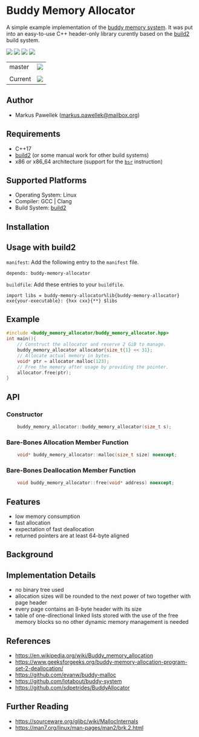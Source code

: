 # Buddy Memory Allocator

A simple example implementation of the [buddy memory system](https://en.wikipedia.org/wiki/Buddy_memory_allocation).
It was put into an easy-to-use C++ header-only library curently based on the [build2](https://build2.org/) build system.

![](https://img.shields.io/github/languages/top/lyrahgames/buddy-memory-allocator.svg?style=for-the-badge)
![](https://img.shields.io/github/languages/code-size/lyrahgames/buddy-memory-allocator.svg?style=for-the-badge)
![](https://img.shields.io/github/repo-size/lyrahgames/buddy-memory-allocator.svg?style=for-the-badge)
![](https://img.shields.io/github/license/lyrahgames/buddy-memory-allocator.svg?style=for-the-badge&color=blue)

<b>
<table>
    <tr>
        <td>
            master
        </td>
        <td>
            <a href="https://github.com/lyrahgames/buddy-memory-allocator">
                <img src="https://img.shields.io/github/last-commit/lyrahgames/buddy-memory-allocator/master.svg?logo=github&logoColor=white">
            </a>
        </td>    
        <!-- <td>
            <a href="https://circleci.com/gh/lyrahgames/buddy-memory-allocator/tree/master"><img src="https://circleci.com/gh/lyrahgames/buddy-memory-allocator/tree/master.svg?style=svg"></a>
        </td>
        <td>
            <a href="https://codecov.io/gh/lyrahgames/buddy-memory-allocator">
              <img src="https://codecov.io/gh/lyrahgames/buddy-memory-allocator/branch/master/graph/badge.svg" />
            </a>
        </td> -->
    </tr>
    <!-- <tr>
        <td>
            develop
        </td>
        <td>
            <a href="https://github.com/lyrahgames/buddy-memory-allocator/tree/develop">
                <img src="https://img.shields.io/github/last-commit/lyrahgames/buddy-memory-allocator/develop.svg?logo=github&logoColor=white">
            </a>
        </td>    
        <td>
            <a href="https://circleci.com/gh/lyrahgames/buddy-memory-allocator/tree/develop"><img src="https://circleci.com/gh/lyrahgames/buddy-memory-allocator/tree/develop.svg?style=svg"></a>
        </td>
        <td>
            <a href="https://codecov.io/gh/lyrahgames/buddy-memory-allocator">
              <img src="https://codecov.io/gh/lyrahgames/buddy-memory-allocator/branch/develop/graph/badge.svg" />
            </a>
        </td>
    </tr> -->
    <tr>
        <td>
        </td>
    </tr>
    <tr>
        <td>
            Current
        </td>
        <td>
            <a href="https://github.com/lyrahgames/buddy-memory-allocator">
                <img src="https://img.shields.io/github/commit-activity/y/lyrahgames/buddy-memory-allocator.svg?logo=github&logoColor=white">
            </a>
        </td>
        <!-- <td>
            <img src="https://img.shields.io/github/release/lyrahgames/buddy-memory-allocator.svg?logo=github&logoColor=white">
        </td>
        <td>
            <img src="https://img.shields.io/github/release-pre/lyrahgames/buddy-memory-allocator.svg?label=pre-release&logo=github&logoColor=white">
        </td> -->
        <!-- <td>
            <img src="https://img.shields.io/github/tag/lyrahgames/buddy-memory-allocator.svg?logo=github&logoColor=white">
        </td>
        <td>
            <img src="https://img.shields.io/github/tag-date/lyrahgames/buddy-memory-allocator.svg?label=latest%20tag&logo=github&logoColor=white">
        </td> -->
    </tr>
</table>
</b>

## Author
- Markus Pawellek (markus.pawellek@mailbox.org)

## Requirements

- C++17
- [build2](https://build2.org/) (or some manual work for other build systems)
- x86 or x86_64 architecture (support for the [`bsr`](https://c9x.me/x86/html/file_module_x86_id_20.html) instruction)

## Supported Platforms

- Operating System: Linux
- Compiler: GCC | Clang
- Build System: [build2](https://build2.org/)

## Installation

## Usage with build2

`manifest`:
Add the following entry to the `manifest` file.

    depends: buddy-memory-allocator

`buildfile`:
Add these entries to your `buildfile`.

    import libs = buddy-memory-allocator%lib{buddy-memory-allocator}
    exe{your-executable}: {hxx cxx}{**} $libs

## Example

```c++
#include <buddy_memory_allocator/buddy_memory_allocator.hpp>
int main(){
    // Construct the allocator and reserve 2 GiB to manage.
    buddy_memory_allocator allocator{size_t{1} << 31};
    // Allocate actual memory in bytes.
    void* ptr = allocator.malloc(123);
    // Free the memory after usage by providing the pointer.
    allocator.free(ptr);
}
```

## API

### Constructor
```c++
    buddy_memory_allocator::buddy_memory_allocator(size_t s);
```

### Bare-Bones Allocation Member Function
```c++
    void* buddy_memory_allocator::malloc(size_t size) noexcept;
```

### Bare-Bones Deallocation Member Function
```c++
    void buddy_memory_allocator::free(void* address) noexcept;
```

## Features

- low memory consumption
- fast allocation
- expectation of fast deallocation
- returned pointers are at least 64-byte aligned

## Background

## Implementation Details

- no binary tree used
- allocation sizes will be rounded to the next power of two together with page header
- every page contains an 8-byte header with its size
- table of one-directional linked lists stored with the use of the free memory blocks so no other dynamic memory management is needed

## References
- https://en.wikipedia.org/wiki/Buddy_memory_allocation
- https://www.geeksforgeeks.org/buddy-memory-allocation-program-set-2-deallocation/
- https://github.com/evanw/buddy-malloc
- https://github.com/lotabout/buddy-system
- https://github.com/sdpetrides/BuddyAllocator

## Further Reading
- https://sourceware.org/glibc/wiki/MallocInternals
- https://man7.org/linux/man-pages/man2/brk.2.html